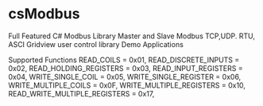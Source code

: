 # csModbus
Full Featured C# Modbus Library
Master and Slave
Modbus TCP,UDP. RTU, ASCI
Gridview user control library 
Demo Applications

Supported Functions
        READ_COILS = 0x01,
        READ_DISCRETE_INPUTS = 0x02,
        READ_HOLDING_REGISTERS = 0x03,
        READ_INPUT_REGISTERS = 0x04,
        WRITE_SINGLE_COIL = 0x05,
        WRITE_SINGLE_REGISTER = 0x06,
        WRITE_MULTIPLE_COILS = 0x0F,
        WRITE_MULTIPLE_REGISTERS = 0x10,
        READ_WRITE_MULTIPLE_REGISTERS = 0x17,     
